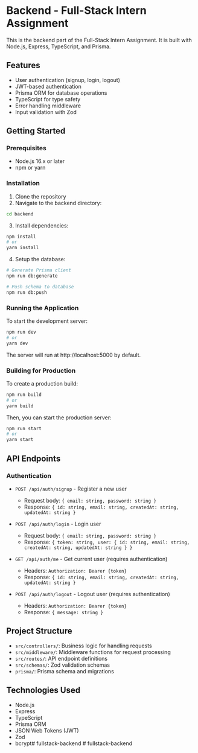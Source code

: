# Backend - Full-Stack Intern Assignment

This is the backend part of the Full-Stack Intern Assignment. It is built with Node.js, Express, TypeScript, and Prisma.

## Features

- User authentication (signup, login, logout)
- JWT-based authentication
- Prisma ORM for database operations
- TypeScript for type safety
- Error handling middleware
- Input validation with Zod

## Getting Started

### Prerequisites

- Node.js 16.x or later
- npm or yarn

### Installation

1. Clone the repository
2. Navigate to the backend directory:

```bash
cd backend
```

3. Install dependencies:

```bash
npm install
# or
yarn install
```

4. Setup the database:

```bash
# Generate Prisma client
npm run db:generate

# Push schema to database
npm run db:push
```

### Running the Application

To start the development server:

```bash
npm run dev
# or
yarn dev
```

The server will run at http://localhost:5000 by default.

### Building for Production

To create a production build:

```bash
npm run build
# or
yarn build
```

Then, you can start the production server:

```bash
npm run start
# or
yarn start
```

## API Endpoints

### Authentication

- `POST /api/auth/signup` - Register a new user
  - Request body: `{ email: string, password: string }`
  - Response: `{ id: string, email: string, createdAt: string, updatedAt: string }`

- `POST /api/auth/login` - Login user
  - Request body: `{ email: string, password: string }`
  - Response: `{ token: string, user: { id: string, email: string, createdAt: string, updatedAt: string } }`

- `GET /api/auth/me` - Get current user (requires authentication)
  - Headers: `Authorization: Bearer {token}`
  - Response: `{ id: string, email: string, createdAt: string, updatedAt: string }`

- `POST /api/auth/logout` - Logout user (requires authentication)
  - Headers: `Authorization: Bearer {token}`
  - Response: `{ message: string }`

## Project Structure

- `src/controllers/`: Business logic for handling requests
- `src/middleware/`: Middleware functions for request processing
- `src/routes/`: API endpoint definitions
- `src/schemas/`: Zod validation schemas
- `prisma/`: Prisma schema and migrations

## Technologies Used

- Node.js
- Express
- TypeScript
- Prisma ORM
- JSON Web Tokens (JWT)
- Zod
- bcrypt#   f u l l s t a c k - b a c k e n d  
 #   f u l l s t a c k - b a c k e n d  
 